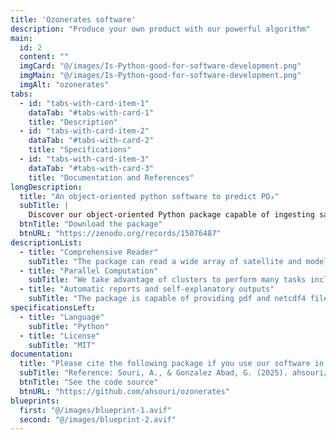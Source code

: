 ```yaml
---
title: 'Ozonerates software'
description: "Produce your own product with our powerful algorithm"
main:
  id: 2
  content: ""
  imgCard: "@/images/Is-Python-good-for-software-development.png"
  imgMain: "@/images/Is-Python-good-for-software-development.png"
  imgAlt: "ozonerates"
tabs:
  - id: "tabs-with-card-item-1"
    dataTab: "#tabs-with-card-1"
    title: "Description"
  - id: "tabs-with-card-item-2"
    dataTab: "#tabs-with-card-2"
    title: "Specifications"
  - id: "tabs-with-card-item-3"
    dataTab: "#tabs-with-card-3"
    title: "Documentation and References"
longDescription:
  title: "An object-oriented python software to predict PO₃"
  subTitle: |
    Discover our object-oriented Python package capable of ingesting satellite and model data, running DNN-based PO₃ prediction, and storing/documenting the outputs in a self-explanatory fashion.
  btnTitle: "Download the package"
  btnURL: "https://zenodo.org/records/15076487"
descriptionList:
  - title: "Comprehensive Reader"
    subTitle: "The package can read a wide array of satellite and models to execute the task."
  - title: "Parallel Computation"
    subTitle: "We take advantage of clusters to perform many tasks including reading and prediction in parallel mode"
  - title: "Automatic reports and self-explanatory outputs"
    subTitle: "The package is capable of providing pdf and netcdf4 files for outputting"
specificationsLeft:
  - title: "Language"
    subTitle: "Python"
  - title: "License"
    subTitle: "MIT"
documentation:
  title: "Please cite the following package if you use our software in your research:"
  subTitle: "Reference: Souri, A., & Gonzalez Abad, G. (2025). ahsouri/ozonerates: Ozonerates v1.0 (1.0). Zenodo. https://doi.org/10.5281/zenodo.15076487" 
  btnTitle: "See the code source"
  btnURL: "https://github.com/ahsouri/ozonerates"
blueprints:
  first: "@/images/blueprint-1.avif"
  second: "@/images/blueprint-2.avif"  
---
```

